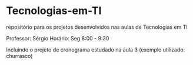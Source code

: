 # Tecnologias-em-TI
repositório para os projetos desenvolvidos
nas aulas de Tecnologias em TI

Professor: Sérgio
Horário: Seg 8:00 - 9:30

Incluindo o projeto de cronograma estudado na aula 3 (exemplo utilizado: churrasco)
